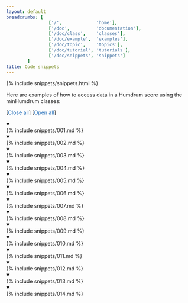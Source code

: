 ```yaml
---
layout: default
breadcrumbs: [
                ['/',             'home'],
                ['/doc',          'documentation'],
                ['/doc/class',    'classes'],
                ['/doc/example',  'examples'],
                ['/doc/topic',    'topics'],
                ['/doc/tutorial', 'tutorials'],
                ['/doc/snippets', 'snippets']
        ]
title: Code snippets
---
```


{% include snippets/snippets.html %}

Here are examples of how to access data in a Humdrum score using the
minHumdrum classes:

[<span style="cursor:pointer; color:#1e6bb8;" onclick="closeAllSnippets()">Close all</span>]
[<span style="cursor:pointer; color:#1e6bb8;" onclick="openAllSnippets()">Open all</span>]

<details open class="snippet-001">
<summary></summary>
{% include snippets/001.md %}
</details>

<details open class="snippet-002">
<summary></summary>
{% include snippets/002.md %}
</details>

<details open class="snippet-003">
<summary></summary>
{% include snippets/003.md %}
</details>

<details open class="snippet-004">
<summary></summary>
{% include snippets/004.md %}
</details>

<details open class="snippet-005">
<summary></summary>
{% include snippets/005.md %}
</details>

<details open class="snippet-006">
<summary></summary>
{% include snippets/006.md %}
</details>

<details open class="snippet-007">
<summary></summary>
{% include snippets/007.md %}
</details>

<details open class="snippet-008">
<summary></summary>
{% include snippets/008.md %}
</details>

<details open class="snippet-009">
<summary></summary>
{% include snippets/009.md %}
</details>

<details open class="snippet-010">
<summary></summary>
{% include snippets/010.md %}
</details>

<details open class="snippet-011">
<summary></summary>
{% include snippets/011.md %}
</details>

<details open class="snippet-012">
<summary></summary>
{% include snippets/012.md %}
</details>

<details open class="snippet-013">
<summary></summary>
{% include snippets/013.md %}
</details>

<details open class="snippet-014">
<summary></summary>
{% include snippets/014.md %}
</details>



